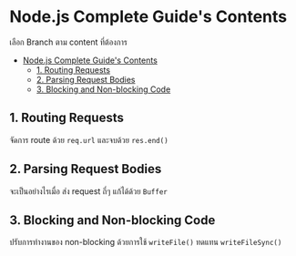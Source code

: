 # Node.js Complete Guide's Contents

เลือก Branch ตาม content ที่ต้องการ

- [Node.js Complete Guide's Contents](#nodejs-complete-guides-contents)
  - [1. Routing Requests](#1-routing-requests)
  - [2. Parsing Request Bodies](#2-parsing-request-bodies)
  - [3. Blocking and Non-blocking Code](#3-blocking-and-non-blocking-code)


## 1. Routing Requests

จัดการ route ด้วย `req.url` และจบด้วย `res.end()`

## 2. Parsing Request Bodies

จะเป็นอย่างไรเมื่อ ส่ง request ถี่ๆ แก้ได้ด้วย `Buffer`

## 3. Blocking and Non-blocking Code

ปรับการทำงานของ non-blocking ด้วยการใช้ `writeFile()` ทดแทน `writeFileSync()`
